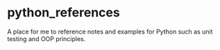 # python_references
A place for me to reference notes and examples for Python such as unit testing and OOP principles.
